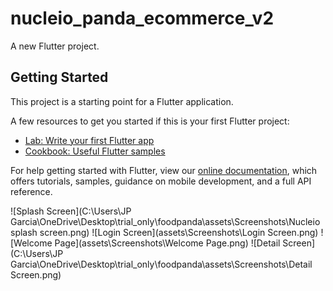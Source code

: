# nucleio_panda_ecommerce_v2

A new Flutter project.

## Getting Started

This project is a starting point for a Flutter application.

A few resources to get you started if this is your first Flutter project:

- [Lab: Write your first Flutter app](https://flutter.dev/docs/get-started/codelab)
- [Cookbook: Useful Flutter samples](https://flutter.dev/docs/cookbook)

For help getting started with Flutter, view our
[online documentation](https://flutter.dev/docs), which offers tutorials,
samples, guidance on mobile development, and a full API reference.

![Splash Screen](C:\Users\JP Garcia\OneDrive\Desktop\trial_only\foodpanda\assets\Screenshots\Nucleio splash screen.png)
![Login Screen](assets\Screenshots\Login Screen.png)
![Welcome Page](assets\Screenshots\Welcome Page.png)
![Detail Screen](C:\Users\JP Garcia\OneDrive\Desktop\trial_only\foodpanda\assets\Screenshots\Detail Screen.png)